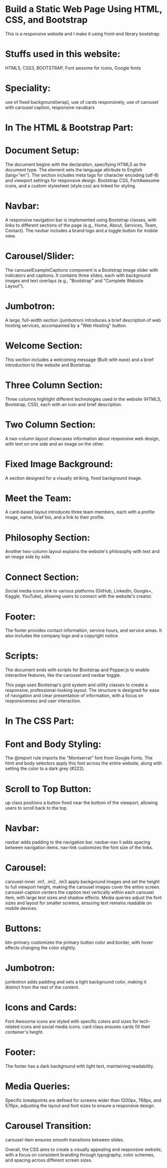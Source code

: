 # Build a Static Web Page Using HTML, CSS, and Bootstrap

This is a responsive website and I make it using front-end library bootstrap.

# Stuffs used in this website:
HTML5,
CSS3,
BOOTSTRAP,
Font awsome for icons,
Google fonts 

# Speciality:
use of fixed background(wrap),
use of cards responsively,
use of carousel with carousel caption,
responsive navabars


# In The HTML & Bootstrap Part: 


# Document Setup:
The document begins with the <!DOCTYPE html> declaration, specifying HTML5 as the document type.
The <html> element sets the language attribute to English (lang="en").
The <head> section includes meta tags for character encoding (utf-8) and viewport settings for responsive design.
Bootstrap CSS, FontAwesome icons, and a custom stylesheet (style.css) are linked for styling.

# Navbar:
A responsive navigation bar is implemented using Bootstrap classes, with links to different sections of the page (e.g., Home, About, Services, Team, Contact).
The navbar includes a brand logo and a toggle button for mobile view.

# Carousel/Slider:
The carouselExampleCaptions component is a Bootstrap image slider with indicators and captions.
It contains three slides, each with background images and text overlays (e.g., "Bootstrap" and "Complete Website Layout").

# Jumbotron:
A large, full-width section (jumbotron) introduces a brief description of web hosting services, accompanied by a "Web Hosting" button.

# Welcome Section:
This section includes a welcoming message (Built with ease) and a brief introduction to the website and Bootstrap.

# Three Column Section:
Three columns highlight different technologies used in the website (HTML5, Bootstrap, CSS), each with an icon and brief description.

# Two Column Section:
A two-column layout showcases information about responsive web design, with text on one side and an image on the other.

# Fixed Image Background:
A section designed for a visually striking, fixed background image.

# Meet the Team:
A card-based layout introduces three team members, each with a profile image, name, brief bio, and a link to their profile.

# Philosophy Section:
Another two-column layout explains the website's philosophy with text and an image side by side.

# Connect Section:
Social media icons link to various platforms (GitHub, LinkedIn, Google+, Kaggle, YouTube), allowing users to connect with the website's creator.

# Footer:
The footer provides contact information, service hours, and service areas. It also includes the company logo and a copyright notice.

# Scripts:
The document ends with scripts for Bootstrap and Popper.js to enable interactive features, like the carousel and navbar toggle.

This page uses Bootstrap's grid system and utility classes to create a responsive, professional-looking layout. The structure is designed for ease of navigation and clear presentation of information, with a focus on responsiveness and user interaction.


# In The CSS Part: 


# Font and Body Styling:
The @import rule imports the "Montserrat" font from Google Fonts.
The html and body selectors apply this font across the entire website, along with setting the color to a dark grey (#222).

# Scroll to Top Button:
up class positions a button fixed near the bottom of the viewport, allowing users to scroll back to the top.

# Navbar:
navbar adds padding to the navigation bar.
navbar-nav li adds spacing between navigation items.
nav-link customizes the font size of the links.

# Carousel:
carousel-inner .im1, .im2, .im3 apply background images and set the height to full viewport height, making the carousel images cover the entire screen.
carousel-caption centers the caption text vertically within each carousel item, with large text sizes and shadow effects.
Media queries adjust the font sizes and layout for smaller screens, ensuring text remains readable on mobile devices.

# Buttons:
btn-primary customizes the primary button color and border, with hover effects changing the color slightly.

# Jumbotron:
jumbotron adds padding and sets a light background color, making it distinct from the rest of the content.

# Icons and Cards:
Font Awesome icons are styled with specific colors and sizes for tech-related icons and social media icons.
card class ensures cards fill their container's height.

# Footer:
The footer has a dark background with light text, maintaining readability.

# Media Queries:
Specific breakpoints are defined for screens wider than 1200px, 768px, and 576px, adjusting the layout and font sizes to ensure a responsive design.

# Carousel Transition:
carousel-item ensures smooth transitions between slides.

Overall, the CSS aims to create a visually appealing and responsive website, with a focus on consistent branding through typography, color schemes, and spacing across different screen sizes.

